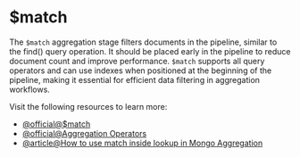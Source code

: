 # $match

The `$match` aggregation stage filters documents in the pipeline, similar to the find() query operation. It should be placed early in the pipeline to reduce document count and improve performance. `$match` supports all query operators and can use indexes when positioned at the beginning of the pipeline, making it essential for efficient data filtering in aggregation workflows.

Visit the following resources to learn more:

- [@official@\$match](https://www.mongodb.com/docs/manual/reference/operator/aggregation/match/)
- [@official@Aggregation Operators](https://www.mongodb.com/docs/manual/reference/operator/aggregation/)
- [@article@How to use match inside lookup in Mongo Aggregation](https://medium.com/@arashramy/how-to-use-match-inside-lookup-in-mongo-aggregation-2431a8920ec6)